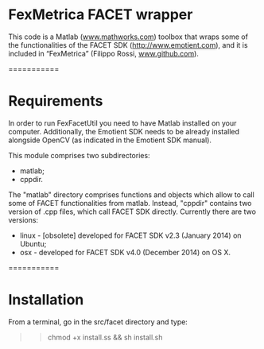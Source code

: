 
FexMetrica FACET wrapper
===========

This code is a Matlab (www.mathworks.com) toolbox that wraps some of the functionalities of the FACET SDK (http://www.emotient.com), and it is included in “FexMetrica” (Filippo Rossi, www.github.com).

===========

Requirements
===========

In order to run FexFacetUtil you need to have Matlab installed on your computer. Additionally, the Emotient SDK needs to be already installed alongside OpenCV (as indicated in the Emotient SDK manual).

This module comprises two subdirectories:

 * matlab;
 * cppdir.
 

The "matlab" directory comprises functions and objects which allow to call some of FACET functionalities from matlab. Instead, "cppdir" contains two version of .cpp files, which call FACET SDK directly. Currently there are two versions:
 
 
 * linux - [obsolete] developed for FACET SDK v2.3 (January 2014) on Ubuntu;
 * osx - developed for FACET SDK v4.0 (December 2014) on OS X.
 
===========

Installation
===========

From a terminal, go in the src/facet directory and type:

>> chmod +x install.ss && sh install.sh

